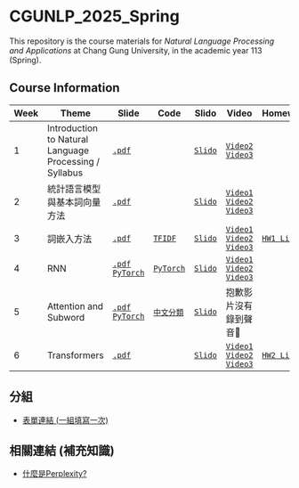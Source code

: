 # CGUNLP_2025_Spring

This repository is the course materials for *Natural Language Processing and Applications* at Chang Gung University, in the academic year 113 (Spring).

## Course Information
| Week | Theme | Slide | Code | Slido | Video | Homework |
| --- | --- | --- | --- | --- | --- | --- |
|1| Introduction to Natural Language Processing / Syllabus | [`.pdf`](./slides/NLP_intro_0217.pdf) | | [`Slido`](https://app.sli.do/event/pd5eZF7FvAQzuCXz7D46wQ) | [`Video2`](https://youtu.be/9voHhRK1W1U) [`Video3`](https://youtu.be/ux8onH0wmCU) |
|2| 統計語言模型與基本詞向量方法 | [`.pdf`](./slides/statistical_0224.pdf) | |[`Slido`](https://app.sli.do/event/c93VZGKnEh3BxXzckHypMY) | [`Video1`](https://youtu.be/acmtH0k0n1k) [`Video2`](https://youtu.be/qrmrZYpvQmk) [`Video3`](https://youtu.be/CXNzGj56of4) |
| 3 | 詞嵌入方法 | [`.pdf`](./slides/word2vec_0303.pdf) | [`TFIDF`](./Supplementary/TFIDF) | [`Slido`](https://app.sli.do/event/5Pty6pctAniYZQGirUQcnt) | [`Video1`](https://youtu.be/5qz0z_Sjffs?si=6g7i8AfL0M53qAnU) [`Video2`](https://youtu.be/T3hM_zHqozI?si=vlPCtoE3Sr74z2Cv) [`Video3`](https://youtu.be/rRgQ0XVyBlk?si=sRPZdBXjsBnXfEYX) | [`HW1 Link`](https://docs.google.com/presentation/d/1fxTSUMlXLX9_gVuaFkbvInhArjbsZPZhgg7nqxalmFk/edit?usp=sharing) |
| 4 | RNN | [`.pdf`](./slides/rnn_0310.pdf) [`PyTorch`](./slides/pytorch_0310.pdf) | [`PyTorch`](./code/pytorch_tutorial.ipynb) |[`Slido`](https://app.sli.do/event/rYU6Q8eJRYXuL6QvhXB5UN) | [`Video1`](https://youtu.be/QhyqYO-NP3w) [`Video2`](https://youtu.be/0A0eA27yml0) [`Video3`](https://youtu.be/FGJSGAt_9Ks) |
| 5 | Attention and Subword | [`.pdf`](./slides/attn_subword_0317.pdf) [`PyTorch`](./slides/pytorch_modeling_0317.pdf) | [`中文分類`](./code/NN_中文文本分類.ipynb) |[`Slido`](https://app.sli.do/event/9x1SLTu8JzeXof41hAqvtR) | 抱歉影片沒有錄到聲音🧎 |
| 6 | Transformers | [`.pdf`](./slides/transformers_0324.pdf) |  |[`Slido`](https://app.sli.do/event/kS3DXPQiCZRE7ibVwgZKy4) | [`Video1`](https://youtu.be/qt_-3EMEcBQ?si=yA6mGA-sD4l_lvoM) [`Video2`](https://youtu.be/hyw_yg5gNJc) [`Video3`](https://youtu.be/UmIoUHLArTc) | [`HW2 Link`](https://docs.google.com/presentation/d/18gotfkUzPmb4M-HxiRX2qi_m9et-SWtSp2Gt3r5Krfk/edit?usp=sharing)|

## 分組
- [表單連結 (一組填寫一次)](https://docs.google.com/forms/d/e/1FAIpQLSf_T46q5aIUokf6e5m9EGnB6OWCoWA4UKDRQx4W14y0vog59g/viewform?usp=sharing)

## 相關連結 (補充知識)
- [什麼是Perplexity?](https://mp.weixin.qq.com/s?__biz=MzkyOTY4Mjc4MQ==&mid=2247483766&idx=1&sn=56563281557b6f58feacb935eb6a872a&chksm=c2048544f5730c52cf2bf4c9ed60ac0a21793bacdddc4d63b481d4aa887bc6a838fecf0b6cc7&token=607452854&lang=zh_CN#rds)
